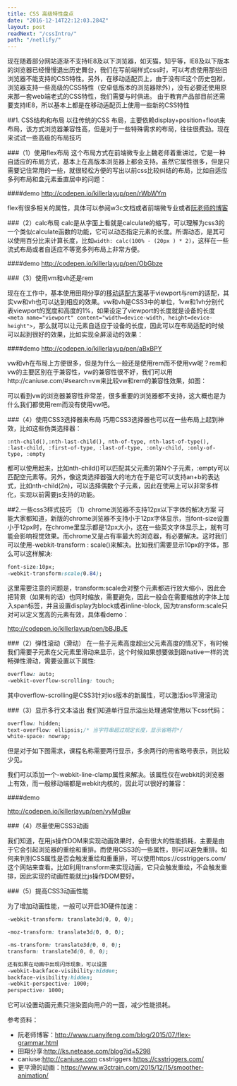 ```yaml
---
title: CSS 高级特性盘点
date: "2016-12-14T22:12:03.284Z"
layout: post
readNext: "/cssIntro/"
path: "/netlify/"
---
```




现在随着部分网站逐渐不支持IE8及以下浏览器，如天猫，知乎等，IE8及以下版本的浏览器已经慢慢退出历史舞台，我们在写前端样式css时，可以考虑使用那些旧浏览器不能支持的CSS特性。另外，在移动适配页上，由于没有IE这个历史包袱，浏览器支持一些高级的CSS特性（安卓低版本的浏览器除外），没有必要还使用原来那一套web端老式的CSS特性，我们需要与时俱进。
由于教育产品部目前还需要支持IE8，所以基本上都是在移动适配页上使用一些新的CSS特性

##1. CSS结构和布局
以往传统的CSS 布局，主要依赖display+position+float来布局，该方式浏览器兼容性高，但是对于一些特殊需求的布局，往往很费劲。现在来试试一些高级的布局技巧

###（1）使用flex布局
这个布局方式在前端微专业上魏老师着重讲过，它是一种自适应的布局方式，基本上在高版本浏览器上都会支持。虽然它属性很多，但是只需要记住常用的一些，就很轻松方便的写出以前css比较纠结的布局，比如自适应多列布局和盒元素垂直居中的问题：

####demo
http://codepen.io/killerlayup/pen/rWbWYm

flex有很多相关的属性，具体可以参阅w3c文档或者前端微专业或者[阮老师的博客](http://www.ruanyifeng.com/blog/2015/07/flex-grammar.html)

###（2）calc布局
calc是从字面上看就是calculate的缩写，可以理解为css3的一个类似calculate函数的功能，它可以动态指定元素的长度。所谓动态，是其可以使用百分比来计算长度，比如````width: calc(100% - (20px ) * 2)````，这样在一些流式布局或者自适应不等宽多列布局上非常方便。

####demo
http://codepen.io/killerlayup/pen/ObGbze

###（3）使用vm和vh还是rem

现在在工作中，基本使用田翔分享的[移动适配方案](http://ks.netease.com/blog?id=5298)基于viewport与rem的适配，其实vw和vh也可以达到相应的效果。vw和vh是CSS3中的单位，1vw和1vh分别代表viewport的宽度和高度的1%，如果设定了viewport的长度就是设备的长度````<meta name="viewport" content="width=device-width, height=device-height">````，那么就可以让元素自适应于设备的长度，因此可以在布局适配的时候可以起到很好的效果，比如实现全屏滚动的效果：

####demo
http://codepen.io/killerlayup/pen/aBxBPY

vw和vh在布局上方便很多，但是为什么一般还是使用rem而不使用vw呢？rem和vw的主要区别在于兼容性，vw的兼容性很不好，我们可以用http://caniuse.com/#search=vw来比较vw和rem的兼容性效果，如图：


可以看到vw的浏览器兼容性非常差，很多重要的浏览器都不支持，这大概也是为什么我们都使用rem而没有使用vw吧。

###（4）使用CSS3选择器来布局
巧用CSS3选择器也可以在一些布局上起到神效，比如这些伪类选择器：

````:nth-child(),:nth-last-child(), nth-of-type, nth-last-of-type(), :last-child, :first-of-type, :last-of-type, :only-child, :only-of-type, :empty````

都可以使用起来，比如nth-child()可以匹配其父元素的第N个子元素，:empty可以匹配空元素等。另外，像这类选择器强大的地方在于是它可以支持an+b的表达式，比如nth-child(2n)，可以选择偶数个子元素，因此在使用上可以非常多样化，实现以前需要js支持的功能。

##2.一些css3样式技巧
（1）chrome浏览器不支持12px以下字体的解决方案
可能大家都知道，新版的chrome浏览器不支持小于12px字体显示，当font-size设置小于12px时，在chrome里显示都是12px大小，这在一些英文字体显示上，就有可能会影响视觉效果。而chrome又是占有率最大的浏览器，有必要解决。这时我们可以使用-webkit-transform : scale()来解决。比如我们需要显示10px的字体，那么可以这样解决:
````css
font-size:10px;
-webkit-transform:scale(0.84);
````
这里需要注意的问题是，transform:scale会对整个元素都进行放大缩小，因此会把背景（如果有的话）也同时缩放，需要避免，因此一般会在需要缩放的字体上加入span标签，并且设置display为block或者inline-block, 因为transform:scale只对可以定义宽高的元素有效，具体看demo：

http://codepen.io/killerlayup/pen/bBJBJE

###（2）弹性滚动（滑动）
在一些子元素高度超出父元素高度的情况下，有时候我们需要子元素在父元素里滑动来显示，这个时候如果想要做到跟native一样的流畅弹性滑动，需要设置以下属性:
````css
overflow: auto;
-webkit-overflow-scrolling: touch;
````
其中overflow-scrolling是CSS3针对ios版本的新属性，可以激活ios平滑滚动

###（3）显示多行文本溢出
我们知道单行显示溢出处理通常使用以下css代码：
````css
overflow: hidden;
text-overflow: ellipsis;/* 当字符串超过规定长度，显示省略符*/ 
white-space: nowrap;
````
但是对于如下图需求，课程名称需要两行显示，多余两行的用省略号表示，则比较少见。



我们可以添加一个-webkit-line-clamp属性来解决。该属性仅在webkit的浏览器上有效，而一般移动端都是webkit内核的，因此可以很好的兼容：

####demo

http://codepen.io/killerlayup/pen/vyMgBw

###（4）尽量使用CSS3动画

我们知道，在用js操作DOM来实现动画效果时，会有很大的性能损耗，主要是由于它会引起浏览器的重绘和重排。而使用CSS3的一些属性，则可以避免重排。如何来判别CSS属性是否会触发重绘和重重排，可以使用https://csstriggers.com/这个网站来查看。比如利用transform来实现动画，它只会触发重绘，不会触发重排，因此实现的动画性能就比js操作DOM要好。





###（5）提高CSS3动画性能



为了增加动画性能，一般可以开启3D硬件加速：

````css
-webkit-transform: translate3d(0, 0, 0);

-moz-transform: translate3d(0, 0, 0);

-ms-transform: translate3d(0, 0, 0);
transform: translate3d(0, 0, 0);

还有如果在动画中出现闪烁现象，可以设置
-webkit-backface-visibility:hidden;
backface-visibility:hidden;
-webkit-perspective: 1000;
perspective: 1000;

````

它可以设置动画元素只渲染面向用户的一面，减少性能损耗。

参考资料：

- 阮老师博客：http://www.ruanyifeng.com/blog/2015/07/flex-grammar.html
- 田翔分享:http://ks.netease.com/blog?id=5298
- caniuse:http://caniuse.com
csstriggers:https://csstriggers.com/
- 更平滑的动画：https://www.w3ctrain.com/2015/12/15/smoother-animation/


